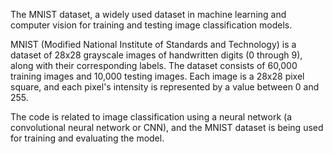 The MNIST dataset, a widely used dataset in machine learning and computer vision for training and testing image classification models.

MNIST (Modified National Institute of Standards and Technology) is a dataset of 28x28 grayscale images of handwritten digits (0 through 9), along with their corresponding labels. The dataset consists of 60,000 training images and 10,000 testing images. Each image is a 28x28 pixel square, and each pixel's intensity is represented by a value between 0 and 255.

The code is related to image classification using a neural network (a convolutional neural network or CNN), and the MNIST dataset is being used for training and evaluating the model.
